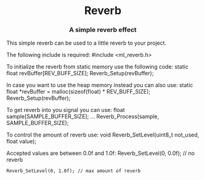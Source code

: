 <h1 align="center">Reverb</h1>
<h3 align="center">A simple reverb effect</h3>  

This simple reverb can be used to a little reverb to your project.

The following include is required:
    #include <ml_reverb.h>
	
To initialize the reverb from static memory use the following code:
    static float revBuffer[REV_BUFF_SIZE];
    Reverb_Setup(revBuffer);

In case you want to use the heap memory instead you can also use:
    static float *revBuffer = malloc(sizeof(float) * REV_BUFF_SIZE);
    Reverb_Setup(revBuffer);

To get reverb into you signal you can use:
	float sample[SAMPLE_BUFFER_SIZE];
	...
    Reverb_Process(sample, SAMPLE_BUFFER_SIZE);

To control the amount of reverb use:
	void Reverb_SetLevel(uint8_t not_used, float value);
	
Accepted values are between 0.0f and 1.0f:
	Reverb_SetLevel(0, 0.0f); // no reverb
	
	Reverb_SetLevel(0, 1.0f); // max amount of reverb